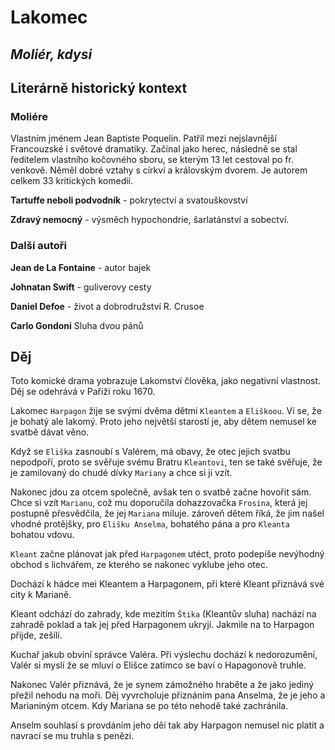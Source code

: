 # Lakomec
## _Moliér, kdysi_

## Literárně historický kontext

### Moliére 

Vlastním jménem Jean Baptiste Poquelin. Patřil mezi nejslavnější Francouzské i světové dramatiky. Začínal jako herec, následně se stal ředitelem vlastního kočovného sboru, se kterým 13 let cestoval po fr. venkově. Něměl dobré vztahy s církví a královským dvorem. Je autorem celkem 33 kritických komedií.

__Tartuffe neboli podvodník__ - pokrytectví a svatouškovství

__Zdravý nemocný__ - výsměch hypochondrie, šarlatánství a sobectví.

### Další autoři

__Jean de La Fontaine__ - autor bajek

__Johnatan Swift__ - guliverovy cesty

__Daniel Defoe__ - život a dobrodružství R. Crusoe

__Carlo Gondoni__ Sluha dvou pánů

## Děj

Toto komické drama yobrazuje Lakomství člověka, jako negativní vlastnost. Děj se odehrává v Paříži roku 1670. 

Lakomec `Harpagon` žije se svými dvěma dětmi `Kleantem` a `Eliškoou`. Ví se, že je bohatý ale lakomý. Proto jeho největší starostí je, aby dětem nemusel ke svatbě dávat věno.

Když se `Eliška` zasnoubí s Valérem, má obavy, že otec jejich svatbu nepodpoří, proto se svěřuje svému Bratru `Kleantovi`, ten se také svěřuje, že je zamilovaný do chudé dívky `Mariany` a chce si ji vzít.

Nakonec jdou za otcem společně, avšak ten o svatbě začne hovořit sám. Chce si vzít `Marianu`, což mu doporučila dohazzovačka `Frosina`, která jej postupně přesvědčila, že jej `Mariana` miluje. zároveň dětem říká, že jim našel vhodné protějšky, pro `Elišku Anselma`, bohatého pána a pro `Kleanta` bohatou vdovu.

`Kleant` začne plánovat jak před `Harpagonem` utéct, proto podepíše nevýhodný obchod s lichvářem, ze kterého se nakonec vyklube jeho otec.

Dochází k hádce mei Kleantem a Harpagonem, při které Kleant přiznává své city k Marianě. 

Kleant odchází do zahrady, kde mezitím `Štika` (Kleantův sluha) nachází na zahradě poklad a tak jej před Harpagonem ukryjí. Jakmile na to Harpagon přijde, zešílí.

Kuchař jakub obviní správce Valéra. Při výslechu dochází k nedorozumění, Valér si myslí že se mluví o Elišce zatímco se baví o Hapagonově truhle.

Nakonec Valér přiznává, že je synem zámožného hraběte a že jako jediný přežil nehodu na moři. Děj vyvrcholuje  přiznáním pana Anselma, že je jeho a Marianiným otcem. Kdy Mariana se po této nehodě také zachránila.

Anselm souhlasí s provdáním jeho děí tak aby Harpagon nemusel nic platit a navrací se mu truhla s penězi.

